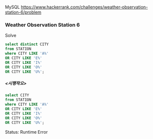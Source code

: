 <!--# SQL-->
MySQL https://www.hackerrank.com/challenges/weather-observation-station-6/problem
### Weather Observation Station 6

Solve
```sql
select distinct CITY
from STATION
where CITY LIKE 'A%' 
OR CITY LIKE 'E%' 
OR CITY LIKE 'I%' 
OR CITY LIKE 'O%' 
OR CITY LIKE 'U%';
```

##### <시행착오>
```sql
select CITY
from STATION
where CITY LIKE 'A%' 
OR CITY LIKE 'E%' 
OR CITY LIKE 'I%' 
OR CITY LIKE 'O%' 
OR CITY LIKE 'U%';
```

Status: Runtime Error
